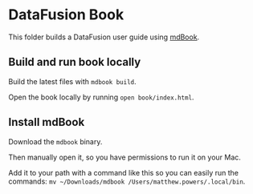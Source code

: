 <!---
  Licensed to the Apache Software Foundation (ASF) under one
  or more contributor license agreements.  See the NOTICE file
  distributed with this work for additional information
  regarding copyright ownership.  The ASF licenses this file
  to you under the Apache License, Version 2.0 (the
  "License"); you may not use this file except in compliance
  with the License.  You may obtain a copy of the License at
    http://www.apache.org/licenses/LICENSE-2.0
  Unless required by applicable law or agreed to in writing,
  software distributed under the License is distributed on an
  "AS IS" BASIS, WITHOUT WARRANTIES OR CONDITIONS OF ANY
  KIND, either express or implied.  See the License for the
  specific language governing permissions and limitations
  under the License.
-->
# DataFusion Book

This folder builds a DataFusion user guide using [mdBook](https://github.com/rust-lang/mdBook).

## Build and run book locally

Build the latest files with `mdbook build`.

Open the book locally by running `open book/index.html`.

## Install mdBook

Download the `mdbook` binary.

Then manually open it, so you have permissions to run it on your Mac.

Add it to your path with a command like this so you can easily run the commands: `mv ~/Downloads/mdbook /Users/matthew.powers/.local/bin`.
